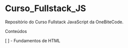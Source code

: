 # Curso_Fullstack_JS
Repositório do Curso Fullstack JavaScript da OneBiteCode. 

Conteúdos

[ ] - Fundamentos de HTML
